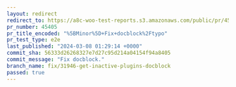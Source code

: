 ```yaml
---
layout: redirect
redirect_to: https://a8c-woo-test-reports.s3.amazonaws.com/public/pr/45405/e2e/index.html
pr_number: 45405
pr_title_encoded: "%5BMinor%5D+Fix+docblock%2Ftypo"
pr_test_type: e2e
last_published: "2024-03-08 01:29:14 +0000"
commit_sha: 56333d26268327e7d27c95d214a04154f94a8405
commit_message: "Fix docblock."
branch_name: fix/31946-get-inactive-plugins-docblock
passed: true
---
```

